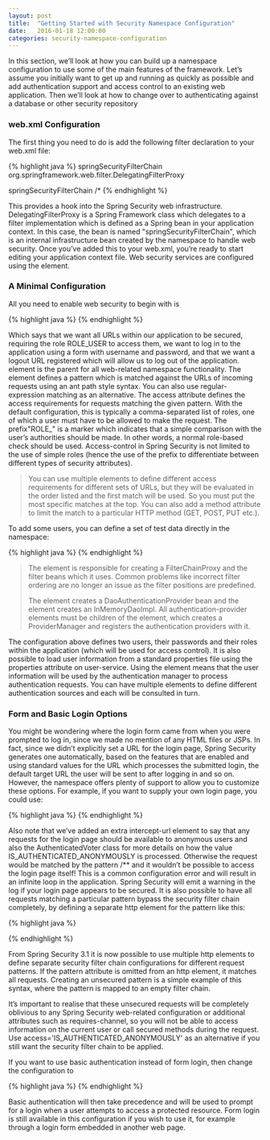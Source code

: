 ```yaml
---
layout: post
title:  "Getting Started with Security Namespace Configuration"
date:   2016-01-18 12:00:00
categories: security-namespace-configuration
---
```


In this section, we’ll look at how you can build up a namespace configuration to use some of the main features of the framework. Let’s assume you initially want to get up and running as quickly as possible and add authentication support and access control to an existing web application. Then we’ll look at how to change over to authenticating against a database or other security repository

### web.xml Configuration

The first thing you need to do is add the following filter declaration to your web.xml file:

{% highlight java %}
<filter>
  <filter-name>springSecurityFilterChain</filter-name>
  <filter-class>org.springframework.web.filter.DelegatingFilterProxy</filter-class>
</filter>

<filter-mapping>
  <filter-name>springSecurityFilterChain</filter-name>
  <url-pattern>/*</url-pattern>
</filter-mapping>
{% endhighlight %}

This provides a hook into the Spring Security web infrastructure. DelegatingFilterProxy is a Spring Framework class which delegates to a filter implementation which is defined as a Spring bean in your application context. In this case, the bean is named "springSecurityFilterChain", which is an internal infrastructure bean created by the namespace to handle web security.  Once you’ve added this to your web.xml, you’re ready to start editing your application context file. Web security services are configured using the <http> element.

### A Minimal <http> Configuration

All you need to enable web security to begin with is

{% highlight java %}
<http>
  <intercept-url pattern="/**" access="ROLE_USER" />
  <form-login />
  <logout />
</http>
{% endhighlight %}

Which says that we want all URLs within our application to be secured, requiring the role ROLE_USER to access them, we want to log in to the application using a form with username and password, and that we want a logout URL registered which will allow us to log out of the application. <http> element is the parent for all web-related namespace functionality. The <intercept-url> element defines a pattern which is matched against the URLs of incoming requests using an ant path style syntax. You can also use regular-expression matching as an alternative. The access attribute defines the access requirements for requests matching the given pattern. With the default configuration, this is typically a comma-separated list of roles, one of which a user must have to be allowed to make the request. The prefix"ROLE_" is a marker which indicates that a simple comparison with the user’s authorities should be made. In other words, a normal role-based check should be used. Access-control in Spring Security is not limited to the use of simple roles (hence the use of the prefix to differentiate between different types of security attributes).

> You can use multiple <intercept-url> elements to define different access requirements for different sets of URLs, but they will be evaluated in the order listed and the first match will be used. So you must put the most specific matches at the top. You can also add a method attribute to limit the match to a particular HTTP method (GET, POST, PUT etc.).

To add some users, you can define a set of test data directly in the namespace:

{% highlight java %}
<authentication-manager>
  <authentication-provider>
    <user-service>
      <user name="tos" password="password" authorities="ROLE_USER, ROLE_ADMIN" />
      <user name="toy4codes" password="password" authorities="ROLE_USER" />
    </user-service>
  </authentication-provider>
</authentication-manager>
{% endhighlight %}

> The <http> element is responsible for creating a FilterChainProxy and the filter beans which it uses. Common problems like incorrect filter ordering are no longer an issue as the filter positions are predefined.
> 
> The <authentication-provider> element creates a DaoAuthenticationProvider bean and the <user-service> element creates an InMemoryDaoImpl. All authentication-provider elements must be children of the <authentication-manager> element, which creates a ProviderManager and registers the authentication providers with it.

The configuration above defines two users, their passwords and their roles within the application (which will be used for access control). It is also possible to load user information from a standard properties file using the properties attribute on user-service. Using the <authentication-provider> element means that the user information will be used by the authentication manager to process authentication requests. You can have multiple <authentication-provider> elements to define different authentication sources and each will be consulted in turn.

### Form and Basic Login Options

You might be wondering where the login form came from when you were prompted to log in, since we made no mention of any HTML files or JSPs. In fact, since we didn’t explicitly set a URL for the login page, Spring Security generates one automatically, based on the features that are enabled and using standard values for the URL which processes the submitted login, the default target URL the user will be sent to after logging in and so on. However, the namespace offers plenty of support to allow you to customize these options. For example, if you want to supply your own login page, you could use:

{% highlight java %}
<http>
  <intercept-url pattern="/login.jsp*" access="IS_AUTHENTICATED_ANONYMOUSLY"/>
  <intercept-url pattern="/**" access="ROLE_USER" />
  <form-login login-page="/login.jsp"/>
</http>
{% endhighlight %}

Also note that we’ve added an extra intercept-url element to say that any requests for the login page should be available to anonymous users and also the AuthenticatedVoter class for more details on how the value IS_AUTHENTICATED_ANONYMOUSLY is processed. Otherwise the request would be matched by the pattern /** and it wouldn’t be possible to access the login page itself! This is a common configuration error and will result in an infinite loop in the application. Spring Security will emit a warning in the log if your login page appears to be secured. It is also possible to have all requests matching a particular pattern bypass the security filter chain completely, by defining a separate http element for the pattern like this:

{% highlight java %}
<http pattern="/css/**" security="none"/>
<http pattern="/login.jsp*" security="none"/>

<http>
  <intercept-url pattern="/**" access="ROLE_USER" />
  <form-login login-page="/login.jsp"/>
</http>
{% endhighlight %}

From Spring Security 3.1 it is now possible to use multiple http elements to define separate security filter chain configurations for different request patterns. If the pattern attribute is omitted from an http element, it matches all requests. Creating an unsecured pattern is a simple example of this syntax, where the pattern is mapped to an empty filter chain.

It’s important to realise that these unsecured requests will be completely oblivious to any Spring Security web-related configuration or additional attributes such as requires-channel, so you will not be able to access information on the current user or call secured methods during the request. Use access='IS_AUTHENTICATED_ANONYMOUSLY' as an alternative if you still want the security filter chain to be applied.

If you want to use basic authentication instead of form login, then change the configuration to

{% highlight java %}
<http>
  <intercept-url pattern="/**" access="ROLE_USER" />
  <http-basic />
</http>
{% endhighlight %}

Basic authentication will then take precedence and will be used to prompt for a login when a user attempts to access a protected resource. Form login is still available in this configuration if you wish to use it, for example through a login form embedded in another web page.
